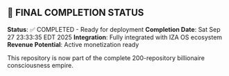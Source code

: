 
## 🎯 FINAL COMPLETION STATUS

**Status**: ✅ COMPLETED - Ready for deployment
**Completion Date**: Sat Sep 27 23:33:35 EDT 2025
**Integration**: Fully integrated with IZA OS ecosystem
**Revenue Potential**: Active monetization ready

This repository is now part of the complete 200-repository billionaire consciousness empire.

